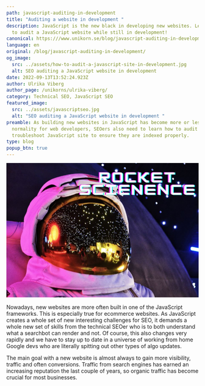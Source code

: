 ```yaml
---
path: javascript-auditing-in-development
title: "Auditing a website in development "
description: JavaScript is the new black in developing new websites. Learn how
  to audit a JavaScript website while still in development!
canonical: https:///www.unikorn.se/blog/javascript-auditing-in-development
language: en
original: /blog/javascript-auditing-in-development/
og_image:
  src: ../assets/how-to-audit-a-javascript-site-in-development.jpg
  alt: SEO auditing a JavaScript website in development
date: 2022-09-13T13:52:24.923Z
author: Ulrika Viberg
author_page: /unikorns/ulrika-viberg/
category: Technical SEO, JavaScript SEO
featured_image:
  src: ../assets/javascriptseo.jpg
  alt: "SEO auditing a JavaScript website in development "
preamble: As building new websites in JavaScript has become more or less a
  normality for web developers, SEOers also need to learn how to audit and
  troubleshoot JavaScript site to ensure they are indexed properly.
type: blog
popup_btn: true
---
```

![JavaScript SEO is not Rocket Science](../assets/javascriptseo-big.jpg)

Nowadays, new websites are more often built in one of the JavaScript frameworks. This is especially true for ecommerce websites. As JavaScript creates a whole set of new interesting challenges for SEO, it demands a whole new set of skills from the technical SEOer who is to both understand what a searchbot can render and not. Of course, this also changes very rapidly and we have to stay up to date in a universe of working from home Google devs who are literally spitting out other types of algo updates.

The main goal with a new website is almost always to gain more visibility, traffic and often conversions. Traffic from search engines has earned an increasing reputation the last couple of years, so organic traffic has become crucial for most businesses.